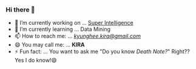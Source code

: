 ### Hi there 👋

<!--
**datakira/datakira** is a ✨ _special_ ✨ repository because its `README.md` (this file) appears on your GitHub profile.

Here are some ideas to get you started:

- 🔭 I’m currently working on ... [Networking Laboratory](http://monet.skku.ac.kr/)
- 🌱 I’m currently learning ... **Data Mining**
- 👯 I’m looking to collaborate on ...
- 🤔 I’m looking for help with ...
- 💬 Ask me about ... 
- 📫 How to reach me: ... 
- 😄 Pronouns: ...
- ⚡ Fun fact: ...
-->

- 🔭 I’m currently working on ... [Super Intelligence](https://supersapiens.skku.edu/main/theme/ict/sub/education1.php)
- 🌱 I’m currently learning ... Data Mining
- 📫 How to reach me: ... *kyunghee.kira@gmail.com*
- 😄 You may call me: ... **KIRA**
- ⚡ Fun fact: ... You want to ask me "Do you know *Death Note?*" Right?? Yes I do know!😄
